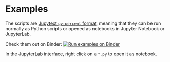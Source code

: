 # Examples

The scripts are [Jupytext `py:percent` format](https://jupytext.readthedocs.io/en/latest/formats.html#the-percent-format), meaning that they can be run normally as Python scripts or opened as notebooks in Jupyter Notebook or JupyterLab.

Check them out on Binder: [![Run examples on Binder](https://mybinder.org/badge_logo.svg)](https://mybinder.org/v2/gh/zmoon/blpd/HEAD?urlpath=lab/tree/examples)

In the JupyterLab interface, right click on a `*.py` to open it as notebook.
